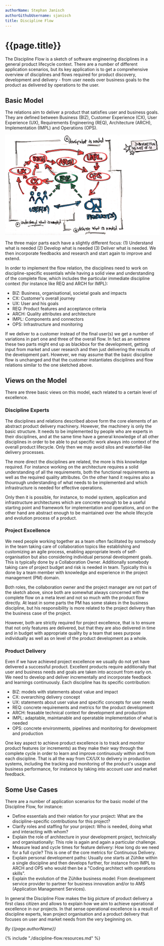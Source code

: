 ```yaml
---
authorName: Stephan Janisch
authorGithubUsername: sjanisch
title: Discipline Flow
---
```


# {{page.title}}
The Discipline Flow is a sketch of software engineering disciplines in a general product lifecycle context. There are a number of different application scenarios, but its key application is to get a comprehensive overview of disciplines and flows required for product discovery, development and delivery - from user needs over business goals to the product as delivered by operations to the user.

## Basic Model
The relations aim to deliver a product that satisfies user and business goals. They are defined between Business (BIZ), Customer Experience (CX), User Experience (UX), Requirements Engineering (REQ), Architecture (ARCH), Implementation (IMPL) and Operations (OPS). 

![Discipline Flow](./discipline-flow/dflow-sketch.jpg)

The three major parts each have a slightly different focus: (1) Understand what is needed (2) Develop what is needed (3) Deliver what is needed. We then incorporate feedbacks and research and start again to improve and extend.

In order to implement the flow relation, the disciplines need to work on discipline-specific essentials while having a solid view and understanding of the complete flow, which includes the particular immediate discipline context (for instance like REQ and ARCH for IMPL): 

- BIZ: Business, organisational, societal goals and impacts
- CX: Customer's overall journey
- UX: User and his goals
- REQ: Product features and acceptance criteria
- ARCH: Quality attributes and architecture
- IMPL: Components and connectors
- OPS: Infrastructure and monitoring

If we deliver to a customer instead of the final user(s) we get a number of variations in part one and three of the overall flow.  In fact as an extreme these two parts might end up as blackbox for the development, getting input from market and user research and then just delivering the results of the development part. However, we may assume that the basic discipline flow is unchanged and that the customer instantiates disciplines and flow relations similar to the one sketched above. 

## Views on the Model
There are three basic views on this model, each related to a certain level of excellence.

### Discipline Experts
The disciplines and relations described above form the core elements of an abstract product delivery machinery. However, the machinery is only the basic structure. It needs to be implemented by people who are experts in their disciplines, and at the same time have a general knowledge of all other disciplines in order to be able to put specific work always into context of the overall product lifecycle. Only then we may avoid silos and waterfall-like delivery processes.

The more direct the disciplines are related, the more is this knowledge required. For instance working on the architecture requires a solid understanding of all the requirements, both the functional requirements as well as the required quality attributes. On the other hand it requires also a thourough understanding of what needs to be implemented and which infrastructure is needed for effective operations. 

Only then it is possible, for instance, to model system, application and infrastructure architectures which are concrete enough to be a useful starting point and framework for implementation and operations, and on the other hand are abstract enough to be maintained over the whole lifecycle and evolution process of a product.

### Project Excellence
We need people working together as a team often facilitated by somebody in the team taking care of collaboration topics like establishing and customizing an agile process, enabling appropriate levels of self-organisation but also considering individual personal development goals. This is typically done by a Collaboration Owner. Additionally somebody taking care of project budget and risk is needed in team. Typically this is done by a team member with knowledge and experience in the project management (PM) domain.

Both roles, the collaboration owner and the project manager are not part of the sketch above, since both are somewhat always concerned with the complete flow on a meta level and not so much with the product flow directly. At least in some parts the PM has some stakes in the business discipline, but his responsibility is more related to the project delivery than the business case of the project.

However, both are strictly required for project excellence, that is to ensure that not only features are delivered, but that they are also delivered in time and in budget with appropriate quality by a team that sees purpose individually as well as on level of the product development as a whole.


### Product Delivery
Even if we have achieved project excellence we usually do not yet have delivered a successful product. Excellent products require additionally that user and business needs and goals are taken into account from early on. We need to develop and deliver incrementally and incorporate feedback and learnings continuously. Each discipline has its specific contribution:

- BIZ: models with statements about value and impact
- CX: overarching delivery concept
- UX: statements about user value and specific concepts for user needs
- REQ: concrete requirements and metrics for the product development
- ARCH: feasable technical context for development and production
- IMPL: adaptable, maintanable and operatable implementation of what is needed
- OPS: concrete environments, pipelines and monitoring for development and production

One key aspect to achieve product excellence is to track and monitor product features (or increments) as they make their way through the complete cycle in order to learn and improve continuously within and from each discipline. That is all the way from CX/UX to delivery in production systems, including the tracking and monitoring of the product's usage and business performance, for instance by taking into account user and market feedback.

## Some Use Cases
There are a number of application scenarios for the basic model of the Discipline Flow, for instance:

- Define essentials and their relation for your project: What are the discipline-specific contributions for this project? 
- Clarify roles and staffing for your project: Who is needed, doing what and interacting with whom?
- Explain the role of architecture in your development project, technically and organisationally: This role is again and again a particular challenge.
- Measure lead and cycle times for feature delivery: How long do we need for a full cycle? This is one of the core metrics for Continuous Delivery.
- Explain personal development paths: Usually one starts at Zühlke within a single discipline and then develops further, for instance from IMPL to ARCH and OPS who would then be a "Coding architect with operations skills".
- Explain the evolution of the Zühlke business model: From development service provider to partner for business innovation and/or to AMS (Application Management Services).

In general the Discipline Flow makes the big picture of product delivery a first class citizen and allows to explain how we aim to achieve operational excellence in our projects. In that sense operational excellence is a result of discipline experts, lean project organisation and a product delivery that focuses on user and market needs from the very beginning on. 

*By {{page.authorName}}*

{% include "./discipline-flow.resources.md" %}
